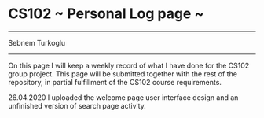 # CS102 ~ Personal Log page ~
****
Sebnem Turkoglu
****

On this page I will keep a weekly record of what I have done for the CS102 group project. This page will be submitted together with the rest of the repository, in partial fulfillment of the CS102 course requirements.

26.04.2020
I uploaded the welcome page user interface design and an unfinished version of search page activity.
